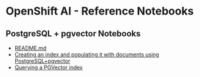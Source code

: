 # OpenShift AI - Reference Notebooks


## PostgreSQL + pgvector Notebooks
- [README.md](pgvector/README.md)
- [Creating an index and populating it with documents using PostgreSQL+pgvector](Langchain-PgVector-Index.ipynb)
- [Querying a PGVector index](Langchain-PgVector-Index-Langchain.ipynb)